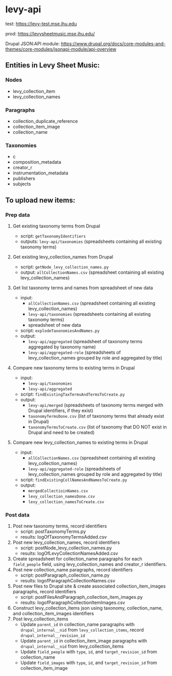 # levy-api

test: https://levy-test.mse.jhu.edu

prod: https://levysheetmusic.mse.jhu.edu/


Drupal JSON:API module: https://www.drupal.org/docs/core-modules-and-themes/core-modules/jsonapi-module/api-overview

## Entities in Levy Sheet Music:

### Nodes
- levy_collection_item
- levy_collection_names

### Paragraphs
 - collection_duplicate_reference
 - collection_item_image
 - collection_name

### Taxonomies
 - c
 - composition_metadata
 - creator_r
 - instrumentation_metadata
 - publishers
 - subjects

## To upload new items:

### Prep data
1. Get existing taxonomy terms from Drupal
    - script: `getTaxonomyIdentifiers`
    - outputs: `levy-api/taxonomies` (spreadsheets containing all existing taxonomy terms)
2. Get existing levy_collection_names from Drupal
    - script: `getNode_levy_collection_names.py`
    - output: `allCollectionNames.csv` (spreadsheet containing all existing levy_collection_names)
3. Get list taxonomy terms and names from spreadsheet of new data
    - input:
        - `allCollectionNames.csv` (spreadsheet containing all existing levy_collection_names)
        - `levy-api/taxonomies` (spreadsheets containing all existing taxonomy terms)
        - spreadsheet of new data
    - script: `explodeTaxonomiesAndNames.py`
    - output:
        - `levy-api/aggregated` (spreadsheet of taxonomy terms aggregated by taxonomy name)
        - `levy-api/aggregated-role` (spreadsheets of levy_collection_names grouped by role and aggregated by title)
4. Compare new taxonomy terms to existing terms in Drupal
    - input:
        - `levy-api/taxonomies`
        - `levy-api/aggregated`
    - script: `findExistingTaxTermsAndTermsToCreate.py`
    - output:
        - `levy-api/merged` (spreadsheets of taxonomy terms merged with Drupal identifiers, if they exist)
        - `taxonomyTermsDone.csv` (list of taxonomy terms that already exist in Drupal)
        - `taxonomyTermsToCreate.csv` (list of taxonomy that DO NOT exist in Drupal and need to be created)

5. Compare new levy_collection_names to existing terms in Drupal
    - input:
        - `allCollectionNames.csv` (spreadsheet containing all existing levy_collection_names)
        - `levy-api/aggregated-role` (spreadsheets of levy_collection_names grouped by role and aggregated by title)
    - script: `findExistingCollNamesAndNamesToCreate.py`
    - output:
        - `mergedCollectioinNames.csv`
        - `levy_collection_namesDone.csv`
        - `levy_collection_namesToCreate.csv`

### Post data
1. Post new taxonomy terms, record identifiers
    - script: postTaxonomyTerms.py
    - results: logOfTaxonomyTermsAdded.csv
2. Post new levy_collection_names, record identifiers
    - script: postNode_levy_collection_names.py
    - results: logOfLevyCollectionNamesAdded.csv
3. Create spreadsheet for collection_name paragraphs for each `field_people` field, using levy_collection_names and creator_r identifiers.
4. Post new collection_name paragraphs, record identifiers
    - script: postParagraph_collection_name.py
    - results: logofParagraphCollectionNames.csv
5. Post new files to Drupal site & create associated collection_item_images paragraphs, record identifiers
    - script: postFilesAndParagraph_collection_item_images.py
    - results: logofParagraphCollectionItemImages.csv
6. Construct levy_collection_items json using taxonomy, collection_name, and collection_item_images identifiers
7. Post levy_collection_items
    - Update `parent_id` in collection_name paragraphs with `drupal_internal__nid` from `levy_collection_items`, record `drupal_internal__revision_id`
    - Update `parent_id` in collection_item_image paragraphs with `drupal_internal__nid` from levy_collection_items
    - Update `field_people` with `type`, `id`, and `target_revision_id` from collection_name
    - Update `field_images` with `type`, `id`, and `target_revision_id` from collection_item_image
